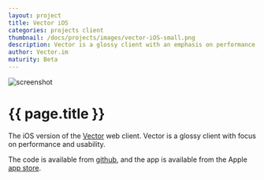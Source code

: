 ```yaml
---
layout: project
title: Vector iOS
categories: projects client
thumbnail: /docs/projects/images/vector-iOS-small.png
description: Vector is a glossy client with an emphasis on performance and usability
author: Vector.im
maturity: Beta
---
```


![screenshot](/docs/projects/images/vector-iOS-large.png "{{ page.title }}")

# {{ page.title }}
The iOS version of the [Vector](https://matrix.org/docs/projects/client/vector.html) web client. Vector is a glossy client with focus on performance and usability.

The code is available from [github](https://github.com/vector-im/vector-ios), and the app is available from the Apple [app store](https://itunes.apple.com/gb/app/vector.im/id1083446067?mt=8).
